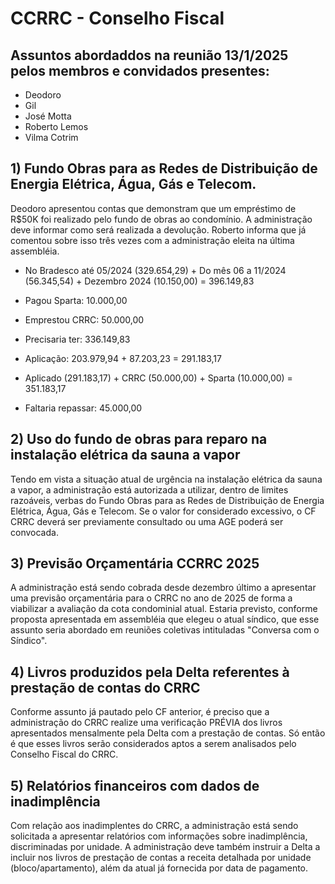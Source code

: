 # CCRRC - Conselho Fiscal

## Assuntos abordaddos na reunião 13/1/2025 pelos membros e convidados presentes:

- Deodoro
- Gil
- José Motta
- Roberto Lemos
- Vilma Cotrim

 ## 1) Fundo Obras para as Redes de Distribuição de Energia Elétrica, Água, Gás e Telecom.

 Deodoro apresentou contas que demonstram que um empréstimo de R$50K foi realizado pelo fundo de obras ao condomínio. A administração deve informar como será realizada a devolução. Roberto informa que já comentou sobre isso três vezes com a administração eleita na última assembléia.

 - No Bradesco até 05/2024 (329.654,29) + Do mês 06 a 11/2024 (56.345,54) + Dezembro 2024 (10.150,00) = 396.149,83

 - Pagou Sparta:              10.000,00
 - Emprestou CRRC:            50.000,00
 - Precisaria ter:            336.149,83

 - Aplicação:                 203.979,94 + 87.203,23 = 291.183,17

 - Aplicado (291.183,17) + CRRC (50.000,00) + Sparta (10.000,00) = 351.183,17

 - Faltaria repassar:         45.000,00

 ## 2) Uso do fundo de obras para reparo na instalação elétrica da sauna a vapor

 Tendo em vista a situação atual de urgência na instalação elétrica da sauna a vapor, a administração está autorizada a utilizar, dentro de limites razoáveis, verbas do Fundo Obras para as Redes de Distribuição de Energia Elétrica, Água, Gás e Telecom. Se o valor for considerado excessivo, o CF CRRC deverá ser previamente consultado ou uma AGE poderá ser convocada.

 ## 3) Previsão Orçamentária CCRRC 2025

 A administração está sendo cobrada desde dezembro último a apresentar uma previsão orçamentária para o CRRC no ano de 2025 de forma a viabilizar a avaliação da cota condominial atual. Estaria previsto, conforme proposta apresentada em assembléia que elegeu o atual síndico, que esse assunto seria abordado em reuniões coletivas intituladas "Conversa com o Síndico".

 ## 4) Livros produzidos pela Delta referentes à prestação de contas do CRRC

 Conforme assunto já pautado pelo CF anterior, é preciso que a administração do CRRC realize uma verificação PRÉVIA dos livros apresentados mensalmente pela Delta com a prestação de contas. Só então é que esses livros serão considerados aptos a serem analisados pelo Conselho Fiscal do CRRC.

 ## 5) Relatórios financeiros com dados de inadimplência

 Com relação aos inadimplentes do CRRC, a administração está sendo solicitada a apresentar relatórios com informações sobre inadimplência, discriminadas por unidade. A administração deve também instruir a Delta a incluir nos livros de prestação de contas a receita detalhada por unidade (bloco/apartamento), além da atual já fornecida por data de pagamento.
